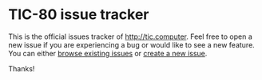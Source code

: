 TIC-80 issue tracker
=======

This is the official issues tracker of <http://tic.computer>. Feel free to open a new issue if you are experiencing a bug or would like to see a new feature. You can either [browse existing issues](https://github.com/nesbox/tic.computer/issues) or [create a new issue](https://github.com/nesbox/tic.computer/issues/new).

Thanks!
